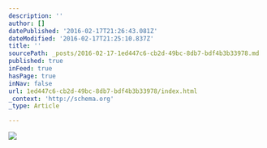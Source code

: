```yaml
---
description: ''
author: []
datePublished: '2016-02-17T21:26:43.081Z'
dateModified: '2016-02-17T21:25:10.837Z'
title: ''
sourcePath: _posts/2016-02-17-1ed447c6-cb2d-49bc-8db7-bdf4b3b33978.md
published: true
inFeed: true
hasPage: true
inNav: false
url: 1ed447c6-cb2d-49bc-8db7-bdf4b3b33978/index.html
_context: 'http://schema.org'
_type: Article

---
```

![](https://the-grid-user-content.s3-us-west-2.amazonaws.com/e91441f6-dff9-42f5-a5aa-d3e362790900.png)